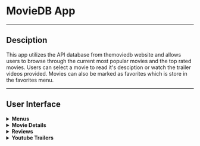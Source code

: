 # MovieDB App
----

## Desciption
This app utilizes the API database from themoviedb website and allows users to browse through the current most popular movies and the top rated movies. Users can select a movie to read it's desciption or watch the trailer videos provided. Movies can also be marked as favorites which is store in the favorites menu.

----
## User Interface

<details>
  <summary><b>Menus</b></summary>
  <p>
    <img width=200 src="https://user-images.githubusercontent.com/41648600/56453034-2e0d7480-6309-11e9-878a-6b73ce4f3949.PNG"><img width=200 src="https://user-images.githubusercontent.com/41648600/56453051-63b25d80-6309-11e9-81f3-1854d43ff18d.PNG">
<img width=200 src="https://user-images.githubusercontent.com/41648600/56453037-2ea60b00-6309-11e9-840c-de2cf6feacb7.PNG">
<img width=200 src="https://user-images.githubusercontent.com/41648600/56453033-2e0d7480-6309-11e9-816f-dbd25223f128.PNG">
  </p>
</details>

<details>
  <summary><b>Movie Details</b></summary>
  <p>
    <img width=200 src="https://user-images.githubusercontent.com/41648600/56453035-2e0d7480-6309-11e9-8ca6-fb250db8aca0.PNG">
  </p>
</details>

<details>
  <summary><b>Reviews</b></summary>
  <p>
    <img width=200 src="https://user-images.githubusercontent.com/41648600/56453036-2e0d7480-6309-11e9-9f61-e58769e80347.PNG">
  </p>
</details>

<details>
  <summary><b>Youtube Trailers</b></summary>
  <p>
    <img width=200 src="https://user-images.githubusercontent.com/41648600/56453038-2ea60b00-6309-11e9-9cd5-fcdad459d32a.PNG">
  </p>
</details>


